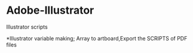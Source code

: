 # Adobe-Illustrator
Illustrator scripts


*Illustrator variable making; Array to artboard,Export the SCRIPTS of PDF files
